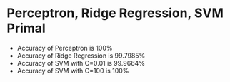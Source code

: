# Perceptron, Ridge Regression, SVM Primal

* Accuracy of Perceptron is 100%
* Accuracy of Ridge Regression is 99.7985%
* Accuracy of SVM with C=0.01 is 99.9664%
* Accuracy of SVM with C=100 is 100%
